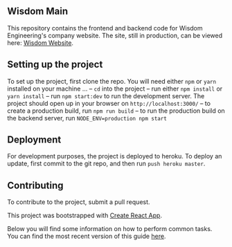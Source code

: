 ## Wisdom Main
This repository contains the frontend and backend code for Wisdom Engineering's company website. The site, still in production, can be viewed here: [Wisdom Website](wisdom-main.herokuapp.com).

## Setting up the project
To set up the project, first clone the repo.
You will need either `npm` or `yarn` installed on your machine …
– `cd` into the project
– run either `npm install` or `yarn install`
– run `npm start:dev` to run the development server. The project should open up in your browser on `http://localhost:3000/`
– to create a production build, run `npm run build`
– to run the production build on the backend server, run `NODE_ENV=production npm start`

## Deployment
For development purposes, the project is deployed to heroku.
To deploy an update, first commit to the git repo, and then run `push heroku master`.

## Contributing
To contribute to the project, submit a pull request.

This project was bootstrapped with [Create React App](https://github.com/facebookincubator/create-react-app).

Below you will find some information on how to perform common tasks.<br>
You can find the most recent version of this guide [here](https://github.com/facebookincubator/create-react-app/blob/master/packages/react-scripts/template/README.md).

